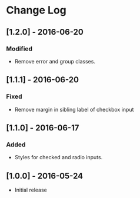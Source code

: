 # Change Log

## [1.2.0] - 2016-06-20

### Modified
- Remove error and group classes.


## [1.1.1] - 2016-06-20

### Fixed
- Remove margin in sibling label of checkbox input


## [1.1.0] - 2016-06-17

### Added
- Styles for checked and radio inputs.


## [1.0.0] - 2016-05-24 

* Initial release